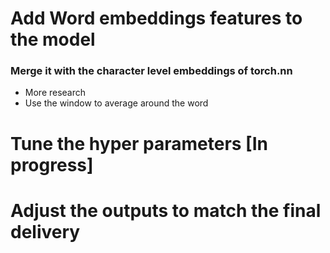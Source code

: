 # Add Word embeddings features to the model

### Merge it with the character level embeddings of torch.nn

- More research
- Use the window to average around the word

# Tune the hyper parameters [In progress]

# Adjust the outputs to match the final delivery
